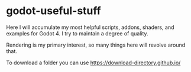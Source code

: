 # godot-useful-stuff
 
Here I will accumulate my most helpful scripts, addons, shaders, and examples for Godot 4. I try to maintain a degree of quality.

Rendering is my primary interest, so many things here will revolve around that.

To download a folder you can use https://download-directory.github.io/
